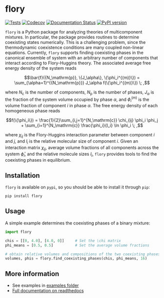 # flory

[![Tests](https://github.com/qiangyicheng/flory/actions/workflows/python-package.yml/badge.svg)](https://github.com/qiangyicheng/flory/actions/workflows/python-package.yml)
[![Codecov](https://codecov.io/github/qiangyicheng/flory/graph/badge.svg?token=YF3K9ST8XQ)](https://codecov.io/github/qiangyicheng/flory)
[![Documentation Status](https://readthedocs.org/projects/flory/badge/?version=latest)](https://flory.readthedocs.io/en/latest/?badge=latest)
[![PyPI version](https://badge.fury.io/py/flory.svg)](https://badge.fury.io/py/flory)

`flory` is a Python package for analyzing theories of multicomponent mixtures.
In particular, the package provides routines to determine coexisting states numerically.
This is a challenging problem, since the thermodynamic coexistence conditions are many coupled non-linear equations.
Currently, `flory` supports finding coexisting phases in the canonical ensemble of system with an arbitrary number of components that interact according to Flory-Huggins theory.
The associated average free energy density of the system reads

$$\bar{f}({N_\mathrm{p}}, \{J_\alpha\}, \{\phi_i^{(m)}\}) = \sum_{\alpha=1}^{{N_\mathrm{p}}} J_\alpha f(\{\phi_i^{(m)}\}) \; ,$$

where $N_\mathrm{c}$ is the number of components, $N_\mathrm{p}$ is the number of phases, $J_\alpha$ is the fraction of the system volume occupied by phase $\alpha$, and $\phi_i^{(m)}$ is the volume fraction of component $i$ in phase $\alpha$.
The free energy density of each homogeneous phase reads

$$f(\{\phi_i\}) = \frac{1}{2}\sum_{i,j=1}^{N_\mathrm{c}} \chi_{ij} \phi_i \phi_j + \sum_{i=1}^{N_\mathrm{c}} \frac{\phi_i}{l_i} \ln \phi_i \; ,$$

where $\chi_{ij}$ is the Flory-Huggins interaction parameter between component $i$ and $j$, and $l_i$ is the relative molecular size of component $i$.
Given an interaction matrix $\chi_{ij}$, average volume fractions of all components across the system $\bar{\phi}_i$, and the relative molecule sizes $l_i$, `flory` provides tools to find the coexisting phases in equilibrium.

Installation
------------
`flory` is available on `pypi`, so you should be able to install it through `pip`:

```bash
pip install flory
```

Usage
-----
A simple example determines the coexisting phases of a binary mixture:

```python
import flory

chis = [[0, 4.0], [4.0, 0]]     # Set the \chi matrix
phi_means = [0.5, 0.5]          # Set the average volume fractions

# obtain relative volumes and compositions of the two coexisting phases
volumes, phis = flory.find_coexisting_phases(chis, phi_means, 16)
```

More information
----------------
* See examples in [examples folder](https://github.com/qiangyicheng/flory/tree/main/examples)
* [Full documentation on readthedocs](https://flory.readthedocs.io/)
